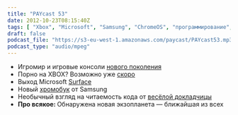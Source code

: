 ```yaml
---
title: "PAYcast 53"
date: 2012-10-23T08:15:40Z
tags: [ "Xbox", "Microsoft", "Samsung", "ChromeOS", "программирование", "programming", "PAYcast", "gaming", "Surface", "WiiU", "YouPorn" ]
draft: false
podcast_file: "https://s3-eu-west-1.amazonaws.com/paycast/PAYcast53.mp3"
podcast_type: "audio/mpeg"
---
```

<ul>
<li>Игромир и игровые консоли <a href="http://habrahabr.ru/post/153221/" target="_blank">нового поколения</a></li>
<li>Порно на XBOX? Возможно уже <a href="http://www.videogamer.com/news/youporn_ready_to_welcome_xbox_360_users.html" target="_blank">скоро</a></li>
<li>Выход Microsoft <a href="http://habrahabr.ru/post/155001/" target="_blank">Surface</a></li>
<li>Новый <a href="http://www.theverge.com/2012/10/18/3521492/google-new-samsung-chromebook-249-monday" target="_blank">хромобук</a> от Samsung</li>
<li>Необычный взгляд на читаемость кода от <a href="http://vimeo.com/49484333?" target="_blank">весёлой докладчицы</a></li>
<li><b>Про всякое: </b>Обнаружена новая экзопланета &#8212; ближайшая из всех</li>
</ul>

     
